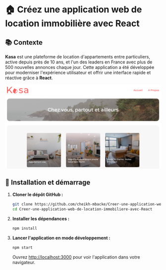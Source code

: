 # 🏠 Créez une application web de location immobilière avec React

## 📚 Contexte

**Kasa** est une plateforme de location d'appartements entre particuliers, active depuis près de 10 ans, et l'un des leaders en France avec plus de 500 nouvelles annonces chaque jour. Cette application a été développée pour moderniser l'expérience utilisateur et offrir une interface rapide et réactive grâce à **React**.

![Aperçu de l'application](./overview.png)

## 🚀 Installation et démarrage

1. **Cloner le dépôt GitHub :**

   ```bash
   git clone https://github.com/cheikh-mbacke/Creer-une-application-web-de-location-immobiliere-avec-React.git
   cd Creer-une-application-web-de-location-immobiliere-avec-React
   ```

2. **Installer les dépendances :**

   ```bash
   npm install
   ```

3. **Lancer l'application en mode développement :**

   ```bash
   npm start
   ```

   Ouvrez [http://localhost:3000](http://localhost:3000) pour voir l'application dans votre navigateur.

